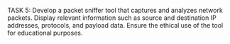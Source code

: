 
TASK 5:
Develop a packet sniffer tool that captures and analyzes network packets. Display relevant information such as source and destination IP addresses, protocols, and payload data. Ensure the ethical use of the tool for educational purposes.
